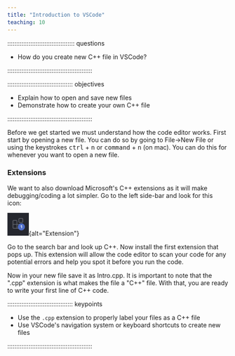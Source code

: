 ```yaml
---
title: "Introduction to VSCode"
teaching: 10
---
```


:::::::::::::::::::::::::::::::::::::: questions 

- How do you create new C++ file in VSCode?

::::::::::::::::::::::::::::::::::::::::::::::::

::::::::::::::::::::::::::::::::::::: objectives

- Explain how to open and save new files
- Demonstrate how to create your own C++ file

::::::::::::::::::::::::::::::::::::::::::::::::

Before we get started we must understand how the code editor works. First start by opening a new file. You can do so by going to File->New File or using the keystrokes <kbd>ctrl</kbd> + <kbd>n</kbd> or <kbd>command</kbd> + <kbd>n</kbd> (on mac). You can do this for whenever you want to open a new file.


### Extensions
We want to also download Microsoft's C++ extensions as it will make debugging/coding a lot simpler. Go to the left side-bar and look for this icon:

![](fig/extension.png){alt="Extension"}

Go to the search bar and look up C++. Now install the first extension that pops up. This extension will allow the code editor to scan your code for any potential errors and help you spot it before you run the code.

Now in your new file save it as Intro.cpp. It is important to note that the ".cpp" extension is what makes
the file a "C++" file. With that, you are ready to write your first line of C++ code.



::::::::::::::::::::::::::::::::::::: keypoints 

- Use the `.cpp` extension to properly label your files as a C++ file
- Use VSCode's navigation system or keyboard shortcuts to create new files

::::::::::::::::::::::::::::::::::::::::::::::::
